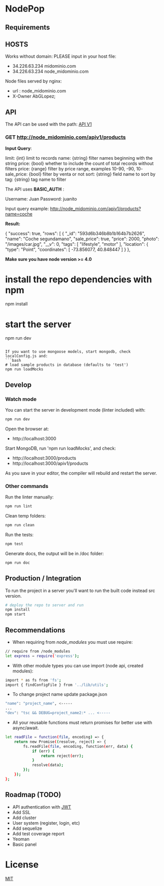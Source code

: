 
# NodePop

## Requirements


## HOSTS

Works without domain:
PLEASE input in your host file:

 - 34.226.63.234   midominio.com
 - 34.226.63.234   node_midominio.com

Node files served by nginx:
- url : node_midominio.com
- X-Owner AbGLopez;

## API
The API can be used with the path:
[API V1](/apiv1/products)

### GET http://node_midominio.com/apiv1/products

**Input Query**:

limit: {int} limit to records
name: {string} filter names beginning with the string
price: {bool} whether to include the count of total records without filters
price: {range} filter by price range, examples 10-90, -90, 10-
sale_price: {bool} filter by venta or not
sort: {string} field name to sort by
tag: {string} tag name to filter

The API uses **BASIC_AUTH** :

Username: Juan
Password: juanito

Input query example: http://node_midominio.com/apiv1/products?name=coche

**Result:**

{
  "success": true,
  "rows": [
    {
      "_id": "593d6b346b8b1b164b7b2626",
      "name": "Coche segundamano",
      "sale_price": true,
      "price": 2000,
      "photo": "/images/car.jpg",
      "__v": 0,
      "tags": [
        "lifestyle",
        "motor"
      ],
      "location": {
        "type": "Point",
        "coordinates": [
          -73.856077,
          40.848447
        ]
      }
    },



**Make sure you have node version >= 4.0**


# install the repo dependencies with npm
npm install

# start the server
npm run dev
```

If you want to use mongoose models, start mongodb, check localConfig.js and:
```bash
# load sample products in database (defaults to 'test')
npm run loadMocks
```


## Develop

### Watch mode

You can start the server in development mode (linter included) with:

```bash
npm run dev
```

Open the browser at:
 * http://localhost:3000

Start MongoDB, run 'npm run loadMocks', and check:
 * http://localhost:3000/products
 * http://localhost:3000/apiv1/products

As you save in your editor, the compiler will rebuild and restart the server.

### Other commands

Run the linter manually:

```bash
npm run lint
```

Clean temp folders:

```bash
npm run clean
```

Run the tests:

```bash
npm test
```

Generate docs, the output will be in /doc folder:

```bash
npm run doc
```

## Production / Integration

To run the project in a server you'll want to run the built code instead src version.

```bash
# deploy the repo to server and run
npm install
npm start
```

## Recommendations

 * When requiring from _node_modules_ you must use require:

```bash
// require from /node_modules
let express = require('express');
```

 * With other module types you can use import (node api, created modules):

```bash
import * as fs from 'fs';
import { findConfigFile } from '../lib/utils';
```


 * To change project name update package.json

```bash
"name": "project_name", <-----
...
"dev": "tsc && DEBUG=project_name2:* ... <-----
```


 * All your reusable functions must return promises for better use with async/await.

```bash
let readFile = function(file, encoding) => {
    return new Promise((resolve, reject) => {
        fs.readFile(file, encoding, function(err, data) {
            if (err) {
                return reject(err);
            }
            resolve(data);
        });
    });
};
```

## Roadmap (TODO)

 * API authentication with [JWT](https://jwt.io/)
 * Add SSL
 * Add cluster
 * User system (register, login, etc)
 * Add sequelize
 * Add test coverage report
 * Yeoman
 * Basic panel


# License
 [MIT](/LICENSE)
